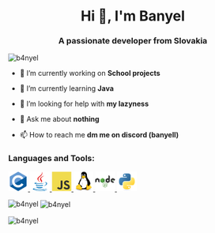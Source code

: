 <h1 align="center">Hi 👋, I'm Banyel</h1>
<h3 align="center">A passionate developer from Slovakia</h3>

<p align="left"> <img src="https://komarev.com/ghpvc/?username=b4nyel&label=Profile%20views&color=00ff00&style=plastic" alt="b4nyel" /> </p>

- 🔭 I’m currently working on **School projects**

- 🌱 I’m currently learning **Java**

- 🤝 I’m looking for help with **my lazyness**

- 💬 Ask me about **nothing**

- 📫 How to reach me **dm me on discord (banyell)**

<h3 align="left">Languages and Tools:</h3>
<p align="left"> <a href="https://www.cprogramming.com/" target="_blank" rel="noreferrer"> <img src="https://raw.githubusercontent.com/devicons/devicon/master/icons/c/c-original.svg" alt="c" width="40" height="40"/> </a> <a href="https://www.java.com" target="_blank" rel="noreferrer"> <img src="https://raw.githubusercontent.com/devicons/devicon/master/icons/java/java-original.svg" alt="java" width="40" height="40"/> </a> <a href="https://developer.mozilla.org/en-US/docs/Web/JavaScript" target="_blank" rel="noreferrer"> <img src="https://raw.githubusercontent.com/devicons/devicon/master/icons/javascript/javascript-original.svg" alt="javascript" width="40" height="40"/> </a> <a href="https://www.linux.org/" target="_blank" rel="noreferrer"> <img src="https://raw.githubusercontent.com/devicons/devicon/master/icons/linux/linux-original.svg" alt="linux" width="40" height="40"/> </a> <a href="https://nodejs.org" target="_blank" rel="noreferrer"> <img src="https://raw.githubusercontent.com/devicons/devicon/master/icons/nodejs/nodejs-original-wordmark.svg" alt="nodejs" width="40" height="40"/> </a> <a href="https://www.python.org" target="_blank" rel="noreferrer"> <img src="https://raw.githubusercontent.com/devicons/devicon/master/icons/python/python-original.svg" alt="python" width="40" height="40"/> </a> </p>

<p><img align="left" src="https://github-readme-stats.vercel.app/api/top-langs?username=b4nyel&show_icons=true&locale=en&layout=compact" alt="b4nyel" /></p>

<p>&nbsp;<img align="center" src="https://github-readme-stats.vercel.app/api?username=b4nyel&show_icons=true&locale=en" alt="b4nyel" /></p>

<p><img align="center" src="https://github-readme-streak-stats.herokuapp.com/?user=b4nyel&" alt="b4nyel" /></p>

